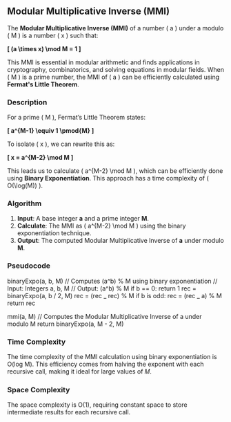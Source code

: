 ## Modular Multiplicative Inverse (MMI)

The **Modular Multiplicative Inverse (MMI)** of a number \( a \) under a modulo \( M \) is a number \( x \) such that:

**\[ (a \times x) \mod M = 1 \]**

This MMI is essential in modular arithmetic and finds applications in cryptography, combinatorics, and solving equations in modular fields. When \( M \) is a prime number, the MMI of \( a \) can be efficiently calculated using **Fermat's Little Theorem**.

### **Description**

For a prime \( M \), Fermat’s Little Theorem states:

**\[ a^{M-1} \equiv 1 \pmod{M} \]**

To isolate \( x \), we can rewrite this as:

**\[ x = a^{M-2} \mod M \]**

This leads us to calculate \( a^{M-2} \mod M \), which can be efficiently done using **Binary Exponentiation**. This approach has a time complexity of \( O(\log(M)) \).

### **Algorithm**

1. **Input**: A base integer **a** and a prime integer **M**.
2. **Calculate**: The MMI as \( a^{M-2} \mod M \) using the binary exponentiation technique.
3. **Output**: The computed Modular Multiplicative Inverse of **a** under modulo **M**.

### **Pseudocode**

binaryExpo(a, b, M)
// Computes (a^b) % M using binary exponentiation
// Input: Integers a, b, M
// Output: (a^b) % M
if b == 0:
return 1
rec = binaryExpo(a, b / 2, M)
rec = (rec _ rec) % M
if b is odd:
rec = (rec _ a) % M
return rec

mmi(a, M)
// Computes the Modular Multiplicative Inverse of a under modulo M
return binaryExpo(a, M - 2, M)

### **Time Complexity**

The time complexity of the MMI calculation using binary exponentiation is O(log M). This efficiency comes from halving the exponent with each recursive call, making it ideal for large values of 𝑀.

### **Space Complexity**

The space complexity is O(1), requiring constant space to store intermediate results for each recursive call.
